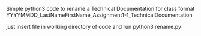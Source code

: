 
Simple python3 code to rename a Technical Documentation for class 
format YYYYMMDD_LastNameFirstName_Assignment1-1_TechnicalDocumentation

just insert file in working directory of code 
and run python3 rename.py